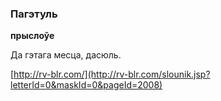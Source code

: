 ### Пагэтуль
**прыслоўе**

Да гэтага месца, дасюль.

<a rel="author">[http://rv-blr.com/](http://rv-blr.com/slounik.jsp?letterId=0&maskId=0&pageId=2008)</a>
